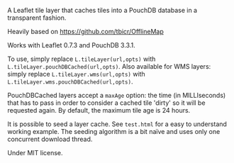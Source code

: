 
A Leaflet tile layer that caches tiles into a PouchDB database in a transparent fashion.

Heavily based on https://github.com/tbicr/OfflineMap

Works with Leaflet 0.7.3 and PouchDB 3.3.1.

To use, simply replace `L.tileLayer(url,opts)` with `L.tileLayer.pouchDBCached(url,opts)`. Also available for WMS layers: simply replace `L.tileLayer.wms(url,opts)` with `L.tileLayer.wms.pouchDBCached(url,opts)`.

PouchDBCached layers accept a `maxAge` option: the time (in MILLIseconds) that has to pass in order to consider a cached tile 'dirty' so it will be requested again. By default, the maximum tile age is 24 hours.

It is possible to seed a layer cache. See `test.html` for a easy to understand working example. The seeding algorithm is a bit naïve and uses only one concurrent download thread.

Under MIT license.


